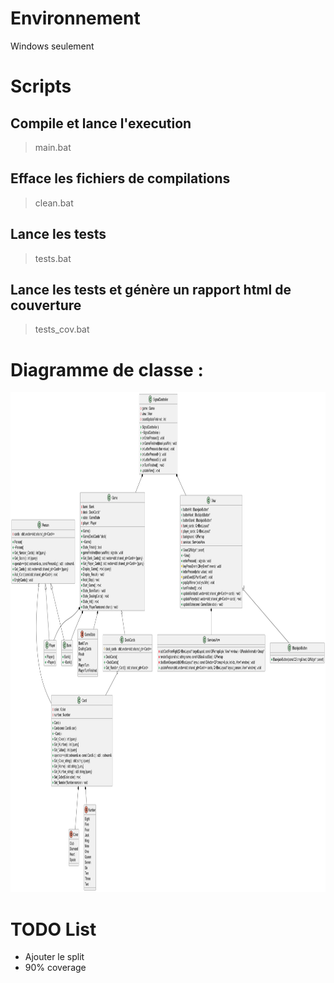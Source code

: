 # Environnement

Windows seulement

# Scripts

## Compile et lance l'execution
> main.bat

## Efface les fichiers de compilations
> clean.bat

## Lance les tests
> tests.bat

## Lance les tests et génère un rapport html de couverture
> tests_cov.bat

# Diagramme de classe :
<img src="doc/image.png" alt="Description" width="900" height="800">

# TODO List
* Ajouter le split
* 90% coverage